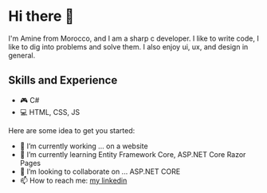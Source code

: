 # Hi there 👋

I'm Amine from Morocco, and I am a sharp c developer. I like to write code, I like to dig into problems and solve them. I also enjoy ui, ux, and design in general.

## Skills and Experience
* 🎮 C#
* 💻 HTML, CSS, JS


Here are some idea to get you started:

- 🔭 I’m currently working ... on a website 
- 🌱 I’m currently learning Entity Framework Core, ASP.NET Core Razor Pages
- 👯 I’m looking to collaborate on ... ASP.NET CORE 
- 📫 How to reach me: [my linkedin](https://www.linkedin.com/in/aminetissilguit/)




